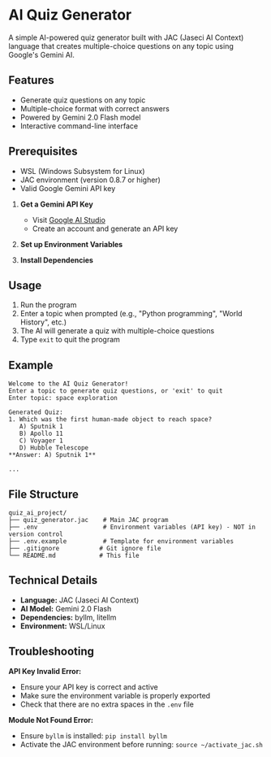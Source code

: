 #  AI Quiz Generator

A simple AI-powered quiz generator built with JAC (Jaseci AI Context) language that creates multiple-choice questions on any topic using Google's Gemini AI.

## Features

- Generate quiz questions on any topic
- Multiple-choice format with correct answers
- Powered by Gemini 2.0 Flash model
- Interactive command-line interface


## Prerequisites

- WSL (Windows Subsystem for Linux)
- JAC environment (version 0.8.7 or higher)
- Valid Google Gemini API key



1. **Get a Gemini API Key**
   - Visit [Google AI Studio](https://aistudio.google.com/)
   - Create an account and generate an API key

2. **Set up Environment Variables**
  
3. **Install Dependencies**
   


## Usage

1. Run the program 
2. Enter a topic when prompted (e.g., "Python programming", "World History", etc.)
3. The AI will generate a quiz with multiple-choice questions
4. Type `exit` to quit the program

## Example

```
Welcome to the AI Quiz Generator!
Enter a topic to generate quiz questions, or 'exit' to quit
Enter topic: space exploration

Generated Quiz:
1. Which was the first human-made object to reach space?
   A) Sputnik 1
   B) Apollo 11
   C) Voyager 1
   D) Hubble Telescope
**Answer: A) Sputnik 1**

...
```

## File Structure

```
quiz_ai_project/
├── quiz_generator.jac    # Main JAC program
├── .env                  # Environment variables (API key) - NOT in version control
├── .env.example          # Template for environment variables
├── .gitignore           # Git ignore file
└── README.md            # This file
```
## Technical Details

- **Language:** JAC (Jaseci AI Context)
- **AI Model:** Gemini 2.0 Flash
- **Dependencies:** byllm, litellm
- **Environment:** WSL/Linux

## Troubleshooting

**API Key Invalid Error:**
- Ensure your API key is correct and active
- Make sure the environment variable is properly exported
- Check that there are no extra spaces in the `.env` file

**Module Not Found Error:**
- Ensure `byllm` is installed: `pip install byllm`
- Activate the JAC environment before running: `source ~/activate_jac.sh`


